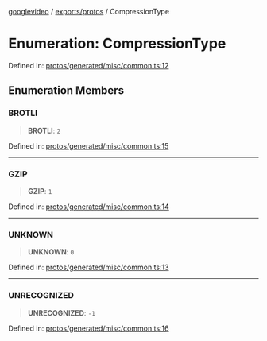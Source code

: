 [googlevideo](../../../README.md) / [exports/protos](../README.md) / CompressionType

# Enumeration: CompressionType

Defined in: [protos/generated/misc/common.ts:12](https://github.com/LuanRT/googlevideo/blob/cc730b4dbadc5ae882d6aa28d716e442943577fa/protos/generated/misc/common.ts#L12)

## Enumeration Members

### BROTLI

> **BROTLI**: `2`

Defined in: [protos/generated/misc/common.ts:15](https://github.com/LuanRT/googlevideo/blob/cc730b4dbadc5ae882d6aa28d716e442943577fa/protos/generated/misc/common.ts#L15)

***

### GZIP

> **GZIP**: `1`

Defined in: [protos/generated/misc/common.ts:14](https://github.com/LuanRT/googlevideo/blob/cc730b4dbadc5ae882d6aa28d716e442943577fa/protos/generated/misc/common.ts#L14)

***

### UNKNOWN

> **UNKNOWN**: `0`

Defined in: [protos/generated/misc/common.ts:13](https://github.com/LuanRT/googlevideo/blob/cc730b4dbadc5ae882d6aa28d716e442943577fa/protos/generated/misc/common.ts#L13)

***

### UNRECOGNIZED

> **UNRECOGNIZED**: `-1`

Defined in: [protos/generated/misc/common.ts:16](https://github.com/LuanRT/googlevideo/blob/cc730b4dbadc5ae882d6aa28d716e442943577fa/protos/generated/misc/common.ts#L16)
